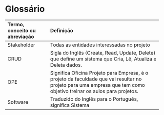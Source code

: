 # Glossário

Termo, conceito ou abreviação   | Definição
:------------------------------|:------
Stakeholder | Todas as entidades interessadas no projeto
CRUD        | Sigla do Inglês (Create, Read, Update, Delete) que define um sistema que Cria, Lê, Atualiza e Deleta dados.
OPE         | Significa Oficina Projeto para Empresa, é o projeto da faculdade que vai resultar no projeto para uma empresa que tem como objetivo treinar os aulos para projetos.
Software    | Traduzido do Inglês para o Português, significa Sistema
